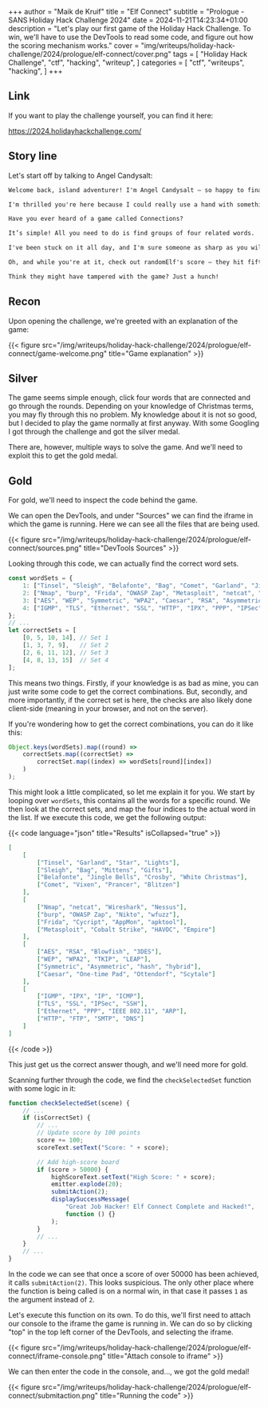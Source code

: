 +++
author = "Maik de Kruif"
title = "Elf Connect"
subtitle = "Prologue - SANS Holiday Hack Challenge 2024"
date = 2024-11-21T14:23:34+01:00
description = "Let's play our first game of the Holiday Hack Challenge. To win, we'll have to use the DevTools to read some code, and figure out how the scoring mechanism works."
cover = "img/writeups/holiday-hack-challenge/2024/prologue/elf-connect/cover.png"
tags = [
    "Holiday Hack Challenge",
    "ctf",
    "hacking",
    "writeup",
]
categories = [
    "ctf",
    "writeups",
    "hacking",
]
+++

## Link

If you want to play the challenge yourself, you can find it here:

<https://2024.holidayhackchallenge.com/>

## Story line

Let's start off by talking to Angel Candysalt:

```txt
Welcome back, island adventurer! I'm Angel Candysalt — so happy to finally meet you!

I'm thrilled you're here because I could really use a hand with something.

Have you ever heard of a game called Connections?

It’s simple! All you need to do is find groups of four related words.

I've been stuck on it all day, and I'm sure someone as sharp as you will breeze through it.

Oh, and while you're at it, check out randomElf's score — they hit fifty thousand points, which seems… oddly suspicious.

Think they might have tampered with the game? Just a hunch!
```

## Recon

Upon opening the challenge, we're greeted with an explanation of the game:

{{< figure src="/img/writeups/holiday-hack-challenge/2024/prologue/elf-connect/game-welcome.png" title="Game explanation" >}}

## Silver

The game seems simple enough, click four words that are connected and go through the rounds. Depending on your knowledge of Christmas terms, you may fly through this no problem. My knowledge about it is not so good, but I decided to play the game normally at first anyway. With some Googling I got through the challenge and got the silver medal.

There are, however, multiple ways to solve the game. And we'll need to exploit this to get the gold medal.

## Gold

For gold, we'll need to inspect the code behind the game.

We can open the DevTools, and under "Sources" we can find the iframe in which the game is running. Here we can see all the files that are being used.

{{< figure src="/img/writeups/holiday-hack-challenge/2024/prologue/elf-connect/sources.png" title="DevTools Sources" >}}

Looking through this code, we can actually find the correct word sets.

<!-- prettier-ignore-start -->
```js
const wordSets = {
    1: ["Tinsel", "Sleigh", "Belafonte", "Bag", "Comet", "Garland", "Jingle Bells", "Mittens", "Vixen", "Gifts", "Star", "Crosby", "White Christmas", "Prancer", "Lights", "Blitzen"],
    2: ["Nmap", "burp", "Frida", "OWASP Zap", "Metasploit", "netcat", "Cycript", "Nikto", "Cobalt Strike", "wfuzz", "Wireshark", "AppMon", "apktool", "HAVOC", "Nessus", "Empire"],
    3: ["AES", "WEP", "Symmetric", "WPA2", "Caesar", "RSA", "Asymmetric", "TKIP", "One-time Pad", "LEAP", "Blowfish", "hash", "hybrid", "Ottendorf", "3DES", "Scytale"],
    4: ["IGMP", "TLS", "Ethernet", "SSL", "HTTP", "IPX", "PPP", "IPSec", "FTP", "SSH", "IP", "IEEE 802.11", "ARP", "SMTP", "ICMP", "DNS"]
};
// ...
let correctSets = [
    [0, 5, 10, 14], // Set 1
    [1, 3, 7, 9],   // Set 2
    [2, 6, 11, 12], // Set 3
    [4, 8, 13, 15]  // Set 4
];
```
<!-- prettier-ignore-end -->

This means two things. Firstly, if your knowledge is as bad as mine, you can just write some code to get the correct combinations. But, secondly, and more importantly, if the correct set is here, the checks are also likely done client-side (meaning in your browser, and not on the server).

If you're wondering how to get the correct combinations, you can do it like this:

```js
Object.keys(wordSets).map((round) =>
    correctSets.map((correctSet) =>
        correctSet.map((index) => wordSets[round][index])
    )
);
```

This might look a little complicated, so let me explain it for you. We start by looping over `wordSets`, this contains all the words for a specific round. We then look at the correct sets, and map the four indices to the actual word in the list. If we execute this code, we get the following output:

{{< code language="json" title="Results" isCollapsed="true" >}}

```json
[
    [
        ["Tinsel", "Garland", "Star", "Lights"],
        ["Sleigh", "Bag", "Mittens", "Gifts"],
        ["Belafonte", "Jingle Bells", "Crosby", "White Christmas"],
        ["Comet", "Vixen", "Prancer", "Blitzen"]
    ],
    [
        ["Nmap", "netcat", "Wireshark", "Nessus"],
        ["burp", "OWASP Zap", "Nikto", "wfuzz"],
        ["Frida", "Cycript", "AppMon", "apktool"],
        ["Metasploit", "Cobalt Strike", "HAVOC", "Empire"]
    ],
    [
        ["AES", "RSA", "Blowfish", "3DES"],
        ["WEP", "WPA2", "TKIP", "LEAP"],
        ["Symmetric", "Asymmetric", "hash", "hybrid"],
        ["Caesar", "One-time Pad", "Ottendorf", "Scytale"]
    ],
    [
        ["IGMP", "IPX", "IP", "ICMP"],
        ["TLS", "SSL", "IPSec", "SSH"],
        ["Ethernet", "PPP", "IEEE 802.11", "ARP"],
        ["HTTP", "FTP", "SMTP", "DNS"]
    ]
]
```

{{< /code >}}

This just get us the correct answer though, and we'll need more for gold.

Scanning further through the code, we find the `checkSelectedSet` function with some logic in it:

```js
function checkSelectedSet(scene) {
    // ...
    if (isCorrectSet) {
        // ...
        // Update score by 100 points
        score += 100;
        scoreText.setText("Score: " + score);

        // Add high-score board
        if (score > 50000) {
            highScoreText.setText("High Score: " + score);
            emitter.explode(20);
            submitAction(2);
            displaySuccessMessage(
                "Great Job Hacker! Elf Connect Complete and Hacked!",
                function () {}
            );
        }
        // ...
    }
    // ...
}
```

In the code we can see that once a score of over 50000 has been achieved, it calls `submitAction(2)`. This looks suspicious. The only other place where the function is being called is on a normal win, in that case it passes `1` as the argument instead of `2`.

Let's execute this function on its own. To do this, we'll first need to attach our console to the iframe the game is running in. We can do so by clicking "top" in the top left corner of the DevTools, and selecting the iframe.

{{< figure src="/img/writeups/holiday-hack-challenge/2024/prologue/elf-connect/iframe-console.png" title="Attach console to iframe" >}}

We can then enter the code in the console, and..., we got the gold medal!

{{< figure src="/img/writeups/holiday-hack-challenge/2024/prologue/elf-connect/submitaction.png" title="Running the code" >}}
